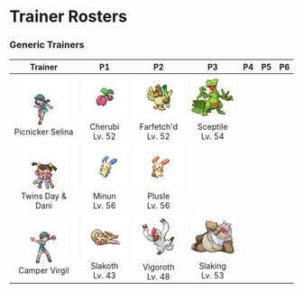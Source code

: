 # Trainer Rosters

### Generic Trainers

| Trainer | P1 | P2 | P3 | P4 | P5 | P6 |
|:-------:|:--:|:--:|:--:|:--:|:--:|:--:|
| ![Picnicker Selina](../../assets/trainers/picnicker.png "Picnicker Selina")<br>Picnicker Selina | ![Cherubi](../../assets/sprites/cherubi/front.gif "Cherubi")<br>Cherubi<br>Lv. 52 | ![Farfetch'd](../../assets/sprites/farfetchd/front.gif "Farfetch'd")<br>Farfetch'd<br>Lv. 52 | ![Sceptile](../../assets/sprites/sceptile/front.gif "Sceptile")<br>Sceptile<br>Lv. 54 |
| ![Twins Day & Dani](../../assets/trainers/twins.png "Twins Day & Dani")<br>Twins Day & Dani | ![Minun](../../assets/sprites/minun/front.gif "Minun")<br>Minun<br>Lv. 56 | ![Plusle](../../assets/sprites/plusle/front.gif "Plusle")<br>Plusle<br>Lv. 56 |
| ![Camper Virgil](../../assets/trainers/camper.png "Camper Virgil")<br>Camper Virgil | ![Slakoth](../../assets/sprites/slakoth/front.gif "Slakoth")<br>Slakoth<br>Lv. 43 | ![Vigoroth](../../assets/sprites/vigoroth/front.gif "Vigoroth")<br>Vigoroth<br>Lv. 48 | ![Slaking](../../assets/sprites/slaking/front.gif "Slaking")<br>Slaking<br>Lv. 53 |

